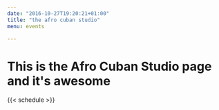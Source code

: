 ```yaml
---
date: "2016-10-27T19:20:21+01:00"
title: "the afro cuban studio"
menu: events

---
```


# This is the Afro Cuban Studio page and it's awesome

{{< schedule >}}


